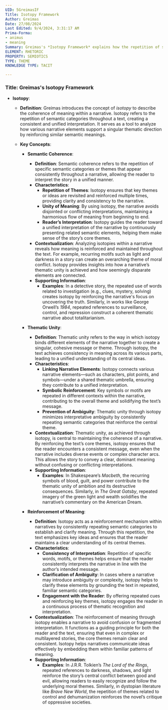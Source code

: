 ```yaml
---
UID: 5GreimasIF
Title: Isotopy Framework
Author: Greimas
Date: 27/08/2024
Last Edited: 9/4/2024, 3:31:17 AM
Prima-Forma:
- animus
- meaning
Summary: Greimas's *Isotopy Framework* explains how the repetition of semantic categories throughout a narrative creates coherence and thematic unity. By reinforcing key ideas and meanings, isotopy ensures consistency, guiding the reader to a unified interpretation and helping clarify complex or ambiguous elements in the story.
ELEMENT: RHETORIC
PROPERTY: SEMIOTICS
TYPE: THEME
KNOWLEDGE TYPE: TACIT

---
```

### Title: **Greimas's Isotopy Framework**

- **Isotopy**:
  - **Definition**: Greimas introduces the concept of *isotopy* to describe the coherence of meaning within a narrative. Isotopy refers to the repetition of semantic categories throughout a text, creating a consistent and unified interpretation. It serves as a tool to analyze how various narrative elements support a singular thematic direction by reinforcing similar semantic meanings.
  
  - **Key Concepts**:
    - **Semantic Coherence**:
      - **Definition**: Semantic coherence refers to the repetition of specific semantic categories or themes that appear consistently throughout a narrative, allowing the reader to interpret the story in a unified manner. 
      - **Characteristics**:
        - **Repetition of Themes**: Isotopy ensures that key themes or ideas are revisited and reinforced multiple times, providing clarity and consistency to the narrative.
        - **Unity of Meaning**: By using isotopy, the narrative avoids disjointed or conflicting interpretations, maintaining a harmonious flow of meaning from beginning to end.
        - **Reader’s Interpretation**: Isotopy guides the reader toward a unified interpretation of the narrative by continuously presenting related semantic elements, helping them make sense of the story’s core themes.
      - **Contextualization**: Analyzing isotopies within a narrative reveals how meaning is reinforced and maintained throughout the text. For example, recurring motifs such as light and darkness in a story can create an overarching theme of moral conflict. Isotopy provides insights into how a narrative’s thematic unity is achieved and how seemingly disparate elements are connected.
      - **Supporting Information**:
        - **Examples**: In a detective story, the repeated use of words related to investigation (e.g., clues, mystery, solving) creates isotopy by reinforcing the narrative's focus on uncovering the truth. Similarly, in works like George Orwell’s *1984*, repeated references to surveillance, control, and repression construct a coherent thematic narrative about totalitarianism.
      
    - **Thematic Unity**:
      - **Definition**: Thematic unity refers to the way in which isotopy binds different elements of the narrative together to create a singular, cohesive message or theme. Through isotopy, the text achieves consistency in meaning across its various parts, leading to a unified understanding of its central ideas.
      - **Characteristics**:
        - **Linking Narrative Elements**: Isotopy connects various narrative elements—such as characters, plot points, and symbols—under a shared thematic umbrella, ensuring they contribute to a unified interpretation.
        - **Symbolic Reinforcement**: Key symbols or motifs are repeated in different contexts within the narrative, contributing to the overall theme and solidifying the text’s message.
        - **Prevention of Ambiguity**: Thematic unity through isotopy minimizes interpretative ambiguity by consistently repeating semantic categories that reinforce the central theme.
      - **Contextualization**: Thematic unity, as achieved through isotopy, is central to maintaining the coherence of a narrative. By reinforcing the text’s core themes, isotopy ensures that the reader encounters a consistent message, even when the narrative includes diverse events or complex character arcs. This allows the story to convey a clear, dominant meaning without confusing or conflicting interpretations.
      - **Supporting Information**:
        - **Examples**: In Shakespeare’s *Macbeth*, the recurring symbols of blood, guilt, and power contribute to the thematic unity of ambition and its destructive consequences. Similarly, in *The Great Gatsby*, repeated imagery of the green light and wealth solidifies the narrative’s commentary on the American Dream.

    - **Reinforcement of Meaning**:
      - **Definition**: Isotopy acts as a reinforcement mechanism within narratives by consistently repeating semantic categories to establish and clarify meaning. Through this repetition, the text emphasizes key ideas and ensures that the reader maintains a clear understanding of its central themes.
      - **Characteristics**:
        - **Consistency of Interpretation**: Repetition of specific words, motifs, or themes helps ensure that the reader consistently interprets the narrative in line with the author’s intended message.
        - **Clarification of Ambiguity**: In cases where a narrative may introduce ambiguity or complexity, isotopy helps to clarify these elements by grounding the text in repeated, familiar semantic categories.
        - **Engagement with the Reader**: By offering repeated cues and reinforcing key themes, isotopy engages the reader in a continuous process of thematic recognition and interpretation.
      - **Contextualization**: The reinforcement of meaning through isotopy enables a narrative to avoid confusion or fragmented interpretation. It functions as a guiding principle for both the reader and the text, ensuring that even in complex or multilayered stories, the core themes remain clear and consistent. Isotopy helps narratives communicate ideas effectively by embedding them within familiar patterns of meaning.
      - **Supporting Information**:
        - **Examples**: In J.R.R. Tolkien’s *The Lord of the Rings*, repeated references to darkness, shadows, and light reinforce the story’s central conflict between good and evil, allowing readers to easily recognize and follow the underlying moral themes. Similarly, in dystopian literature like *Brave New World*, the repetition of themes related to control and dehumanization reinforces the novel’s critique of oppressive societies.
